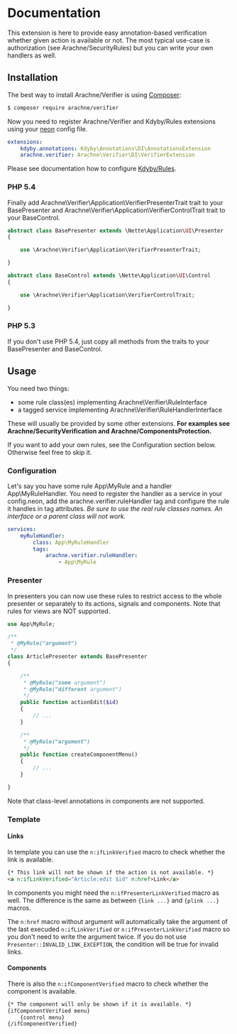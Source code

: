 # Documentation

This extension is here to provide easy annotation-based verification whether given action is available or not. The most typical use-case is authorization (see Arachne/SecurityRules) but you can write your own handlers as well.


## Installation

The best way to install Arachne/Verifier is using [Composer](http://getcomposer.org/):

```sh
$ composer require arachne/verifier
```

Now you need to register Arachne/Verifier and Kdyby/Rules extensions using your [neon](http://ne-on.org/) config file.

```yml
extensions:
	kdyby.annotations: Kdyby\Annotations\DI\AnnotationsExtension
	arachne.verifier: Arachne\Verifier\DI\VerifierExtension
```

Please see documentation how to configure [Kdyby/Rules](https://github.com/Kdyby/Rules/blob/master/docs/en/index.md).

### PHP 5.4

Finally add Arachne\Verifier\Application\VerifierPresenterTrait trait to your BasePresenter and Arachne\Verifier\Application\VerifierControlTrait trait to your BaseControl.

```php
abstract class BasePresenter extends \Nette\Application\UI\Presenter
{

	use \Arachne\Verifier\Application\VerifierPresenterTrait;

}

abstract class BaseControl extends \Nette\Application\UI\Control
{

	use \Arachne\Verifier\Application\VerifierControlTrait;

}
```

### PHP 5.3

If you don't use PHP 5.4, just copy all methods from the traits to your BasePresenter and BaseControl.


## Usage

You need two things:
- some rule class(es) implementing Arachne\Verifier\RuleInterface
- a tagged service implementing Arachne\Verifier\RuleHandlerInterface

These will usually be provided by some other extensions. **For examples see Arachne/SecurityVerification and Arachne/ComponentsProtection.**

If you want to add your own rules, see the Configuration section below. Otherwise feel free to skip it.

### Configuration

Let's say you have some rule App\MyRule and a handler App\MyRuleHandler. You need to register the handler as a service in your config.neon, add the arachne.verifier.ruleHandler tag and configure the rule it handles in tag attributes. *Be sure to use the real rule classes names. An interface or a parent class will not work.*

```yml
services:
	myRuleHandler:
		class: App\MyRuleHandler
		tags:
			arachne.verifier.ruleHandler:
				- App\MyRule
```

### Presenter

In presenters you can now use these rules to restrict access to the whole presenter or separately to its actions, signals and components. Note that rules for views are NOT supported.

```php
use App\MyRule;

/**
 * @MyRule("argument")
 */
class ArticlePresenter extends BasePresenter
{

	/**
	 * @MyRule("some argument")
	 * @MyRule("different argument")
	 */
	public function actionEdit($id)
	{
		// ...
	}

	/**
	 * @MyRule("argument")
	 */
	public function createComponentMenu()
	{
		// ...
	}

}
```

Note that class-level annotations in components are not supported.

### Template

#### Links

In template you can use the `n:ifLinkVerified` macro to check whether the link is available.

```html
{* This link will not be shown if the action is not available. *}
<a n:ifLinkVerified="Article:edit $id" n:href>Link</a>
```

In components you might need the `n:ifPresenterLinkVerified` macro as well. The difference is the same as between `{link ...}` and `{plink ...}` macros.

The `n:href` macro without argument will automatically take the argument of the last execuded `n:ifLinkVerified` or `n:ifPresenterLinkVerified` macro so you don't need to write the argument twice. If you do not use `Presenter::INVALID_LINK_EXCEPTION`, the condition will be true for invalid links.

#### Components

There is also the `n:ifComponentVerified` macro to check whether the component is available.

```html
{* The component will only be shown if it is available. *}
{ifComponentVerified menu}
	{control menu}
{/ifComponentVerified}
```
